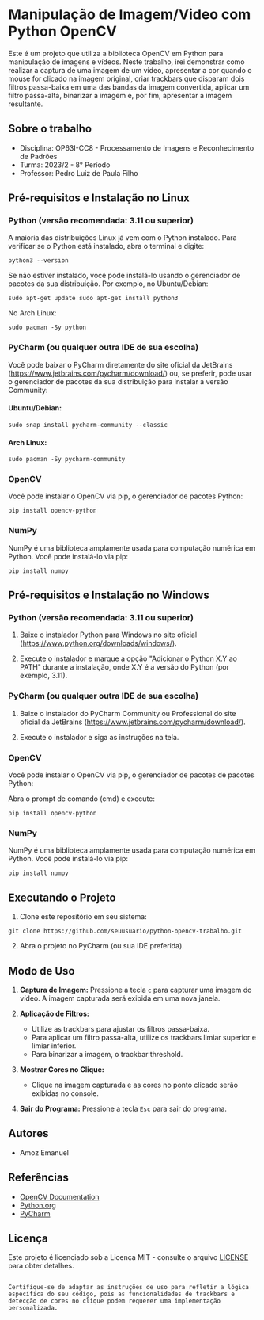 # Manipulação de Imagem/Video com Python OpenCV

Este é um projeto que utiliza a biblioteca OpenCV em Python para manipulação de imagens e vídeos. Neste trabalho, irei demonstrar como realizar a captura de uma imagem de um vídeo, apresentar a cor quando o mouse for clicado na imagem original, criar trackbars que disparam dois filtros passa-baixa em uma das bandas da imagem convertida, aplicar um filtro passa-alta, binarizar a imagem e, por fim, apresentar a imagem resultante.

## Sobre o trabalho

- Disciplina: OP63I-CC8 - Processamento de Imagens e Reconhecimento de Padrões
- Turma: 2023/2 - 8° Período
- Professor: Pedro Luiz de Paula Filho

## Pré-requisitos e Instalação no Linux

### Python (versão recomendada: 3.11 ou superior)

A maioria das distribuições Linux já vem com o Python instalado. Para verificar se o Python está instalado, abra o terminal e digite:

`python3 --version`

Se não estiver instalado, você pode instalá-lo usando o gerenciador de pacotes da sua distribuição. Por exemplo, no Ubuntu/Debian:

`
sudo apt-get update
sudo apt-get install python3
`

No Arch Linux:

`
sudo pacman -Sy python
`

### PyCharm (ou qualquer outra IDE de sua escolha)

Você pode baixar o PyCharm diretamente do site oficial da JetBrains (https://www.jetbrains.com/pycharm/download/) ou, se preferir, pode usar o gerenciador de pacotes da sua distribuição para instalar a versão Community:

#### Ubuntu/Debian:

`
sudo snap install pycharm-community --classic
`

#### Arch Linux:

`
sudo pacman -Sy pycharm-community
`

### OpenCV

Você pode instalar o OpenCV via pip, o gerenciador de pacotes Python:

`
pip install opencv-python
`

### NumPy

NumPy é uma biblioteca amplamente usada para computação numérica em Python. Você pode instalá-lo via pip:

`
pip install numpy
`

## Pré-requisitos e Instalação no Windows

### Python (versão recomendada: 3.11 ou superior)

1. Baixe o instalador Python para Windows no site oficial (https://www.python.org/downloads/windows/).

2. Execute o instalador e marque a opção "Adicionar o Python X.Y ao PATH" durante a instalação, onde X.Y é a versão do Python (por exemplo, 3.11).

### PyCharm (ou qualquer outra IDE de sua escolha)

1. Baixe o instalador do PyCharm Community ou Professional do site oficial da JetBrains (https://www.jetbrains.com/pycharm/download/).

2. Execute o instalador e siga as instruções na tela.

### OpenCV

Você pode instalar o OpenCV via pip, o gerenciador de pacotes de pacotes Python:

Abra o prompt de comando (cmd) e execute:

`
pip install opencv-python
`

### NumPy

NumPy é uma biblioteca amplamente usada para computação numérica em Python. Você pode instalá-lo via pip:

`
pip install numpy
`

## Executando o Projeto

1. Clone este repositório em seu sistema:

`
git clone https://github.com/seuusuario/python-opencv-trabalho.git
`

2. Abra o projeto no PyCharm (ou sua IDE preferida).

## Modo de Uso

1. **Captura de Imagem:** Pressione a tecla `c` para capturar uma imagem do vídeo. A imagem capturada será exibida em uma nova janela.

2. **Aplicação de Filtros:**

   - Utilize as trackbars para ajustar os filtros passa-baixa.
   - Para aplicar um filtro passa-alta, utilize os trackbars limiar superior e limiar inferior.
   - Para binarizar a imagem, o trackbar threshold.

3. **Mostrar Cores no Clique:**

   - Clique na imagem capturada e as cores no ponto clicado serão exibidas no console.

4. **Sair do Programa:** Pressione a tecla `Esc` para sair do programa.

## Autores

- Amoz Emanuel

## Referências

- [OpenCV Documentation](https://docs.opencv.org/)
- [Python.org](https://www.python.org/)
- [PyCharm](https://www.jetbrains.com/pycharm/)

## Licença

Este projeto é licenciado sob a Licença MIT - consulte o arquivo [LICENSE](LICENSE) para obter detalhes.
```

Certifique-se de adaptar as instruções de uso para refletir a lógica específica do seu código, pois as funcionalidades de trackbars e detecção de cores no clique podem requerer uma implementação personalizada.
